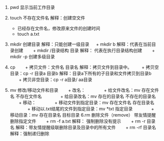 
1. pwd 显示当前工作目录
2. touch 不存在文件名  解释：创建空文件
   + 已经存在文件名，修改原来文件的创建时间
   + touch a.txt

3. mkdir 创建目录 解释：只能创建一级目录
　 + mkdir b  解释：代表在当前目录创建
　　+ mkdir /目录结构 目录  解释： 代表在执行目录结构创建
　　+ mkdir -p 创建多级目录
4. cp
　　+ 拷贝文件：文件名 目录名      解释：拷贝文件到目录中。
　　+ 拷贝空目录：cp -r 目录a 目录b      解释：目录a下所有的子目录和文件拷贝到目录b
　　+ 拷贝非空目录：cp -r a目录/ aa目录
5. mv 修改/移动文件和目录
　　+ 改名：
　　　　+ 给文件改名：mv  存在文件名 不存在文件名
　　　　+ 给目录改名：mv 存在的目录名  不存在的目录名
　　+ 移动：
　　　　+ 移动文件到指定目录：mv 存在文件名 存在目录名
　　　　+ 移动以.txt结尾的文件到指定目录：mv *txt 指定目录
　　　　+ 移动目录：mv 存在目录名 目标目录
6.rm 删除文件（remove）  带友情提醒删除指定文件
　　+ rm -f a.txt     解释： 强制删除没有提示
　　+ rm -r 目录名    解释：带友情提醒级联删除目录及目录中的所有文件
　　+ rm -rf 目录名   解释：强制递归删除
